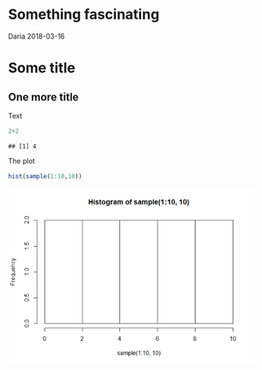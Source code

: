 Something fascinating
================
Daria
2018-03-16

Some title
==========

One more title
--------------

Text

``` r
2+2
```

    ## [1] 4

The plot

``` r
hist(sample(1:10,10))
```

![](test_files/figure-markdown_github/unnamed-chunk-2-1.png)
